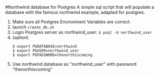 #Northwind database for Postgres
A simple sql script that will populate a database with the famous northwind example, adapted for postgres.


1. Make sure all Postgres Environment Variables are correct.
2. launch `create_db.sh`
3. Login Postgres server as northwind_user: `$ psql -U northwind_user`
4. (option)
    ```
    $ export PGDATABASE=northwind
    $ export PGUSER=northwind_user
    $ export PGPASSWORD=thenorthiscoming
    ```
5. Use northwind database as "northwind_user" with password "thenorthiscoming"

